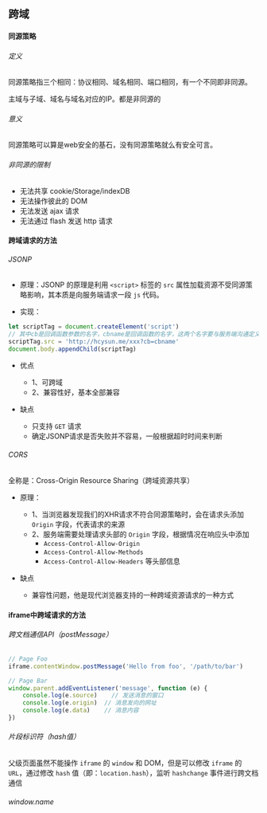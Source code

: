 ## 跨域

#### 同源策略

###### 定义

同源策略指三个相同：协议相同、域名相同、端口相同，有一个不同即非同源。

<p class="tip">主域与子域、域名与域名对应的IP。都是非同源的</p>

###### 意义

同源策略可以算是web安全的基石，没有同源策略就么有安全可言。

###### 非同源的限制

* 无法共享 cookie/Storage/indexDB
* 无法操作彼此的 DOM
* 无法发送 ajax 请求
* 无法通过 flash 发送 http 请求

#### 跨域请求的方法

###### JSONP

* 原理：JSONP 的原理是利用 `<script>` 标签的 `src` 属性加载资源不受同源策略影响，其本质是向服务端请求一段 `js` 代码。

* 实现：

```js
let scriptTag = document.createElement('script')
// 其中cb是回调函数参数的名字，cbname是回调函数的名字，这两个名字要与服务端沟通定义
scriptTag.src = 'http://hcysun.me/xxx?cb=cbname'
document.body.appendChild(scriptTag)
```

* 优点
    * 1、可跨域
    * 2、兼容性好，基本全部兼容

* 缺点
    * 只支持 `GET` 请求
    * 确定JSONP请求是否失败并不容易，一般根据超时时间来判断

###### CORS

全称是：Cross-Origin Resource Sharing（跨域资源共享）

* 原理：

    * 1、当浏览器发现我们的XHR请求不符合同源策略时，会在请求头添加 `Origin` 字段，代表请求的来源
    * 2、服务端需要处理请求头部的 `Origin` 字段，根据情况在响应头中添加
        * `Access-Control-Allow-Origin`
        * `Access-Control-Allow-Methods`
        * `Access-Control-Allow-Headers`
        等头部信息

* 缺点
    * 兼容性问题，他是现代浏览器支持的一种跨域资源请求的一种方式

#### iframe中跨域请求的方法

###### 跨文档通信API（postMessage）

```js
// Page Foo
iframe.contentWindow.postMessage('Hello from foo', '/path/to/bar')

// Page Bar
window.parent.addEventListener('message', function (e) {
    console.log(e.source)    // 发送消息的窗口
    console.log(e.origin)  // 消息发向的网址
    console.log(e.data)    // 消息内容
})
```

###### 片段标识符（hash值）

父级页面虽然不能操作 `iframe` 的 `window` 和 DOM，但是可以修改 `iframe` 的 `URL`，通过修改 `hash` 值（即：`location.hash`），监听 `hashchange` 事件进行跨文档通信

###### window.name
